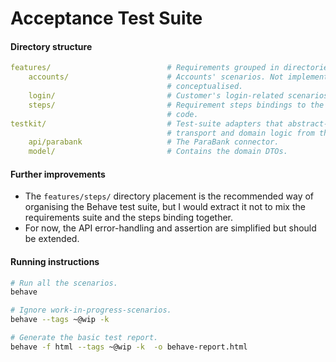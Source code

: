 # Acceptance Test Suite

#### Directory structure

```yaml
features/                          # Requirements grouped in directories.
    accounts/                      # Accounts' scenarios. Not implemented, just
                                   # conceptualised.
    login/                         # Customer's login-related scenarios.
    steps/                         # Requirement steps bindings to the testing 
                                   # code.
testkit/                           # Test-suite adapters that abstract-out 
                                   # transport and domain logic from the tests.
    api/parabank                   # The ParaBank connector. 
    model/                         # Contains the domain DTOs.
```

#### Further improvements 
* The `features/steps/` directory placement is the recommended way of organising the Behave test suite, but I would extract it not to mix the requirements suite and the steps binding together.
* For now, the API error-handling and assertion are simplified but should be extended.


#### Running instructions

```sh
# Run all the scenarios.
behave

# Ignore work-in-progress-scenarios.
behave --tags ~@wip -k

# Generate the basic test report.
behave -f html --tags ~@wip -k  -o behave-report.html
```

